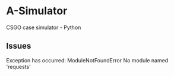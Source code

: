 # A-Simulator
CSGO case simulator - Python
## Issues
Exception has occurred: ModuleNotFoundError No module named 'requests'
